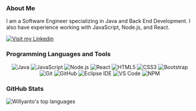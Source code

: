 ### About Me
I am a Software Engineer specializing in Java and Back End Development. I also have experience working with JavaScript, Node.js, and React.

<a href="https://linkedin.com/in/Willyanto39">
  <img src="https://img.shields.io/badge/Visit%20My%20LinkedIn-0077B5?style=for-the-badge&logo=linkedin&logoColor=white" alt="Visit my Linkedin">
</a>

### Programming Languages and Tools
<div align="center">
  <img src="https://img.shields.io/badge/Java-ED8B00?style=for-the-badge&logo=java&logoColor=white" alt="Java">
  <img src="https://img.shields.io/badge/JavaScript-F7DF1E?style=for-the-badge&logo=javascript&logoColor=black" alt="JavaScript">
  <img src="https://img.shields.io/badge/Node.js-339933?style=for-the-badge&logo=node.js&logoColor=white" alt="Node.js">
  <img src="https://img.shields.io/badge/React-61DAFB?style=for-the-badge&logo=react&logoColor=black" alt="React">
  <img src="https://img.shields.io/badge/HTML5-E34F26?style=for-the-badge&logo=html5&logoColor=white" alt="HTML5">
  <img src="https://img.shields.io/badge/CSS3-1572B6?style=for-the-badge&logo=css3&logoColor=white" alt="CSS3">
  <img src="https://img.shields.io/badge/Bootstrap-7952B3?style=for-the-badge&logo=bootstrap&logoColor=white" alt="Bootstrap">
  <img src="https://img.shields.io/badge/Git-F05032?style=for-the-badge&logo=git&logoColor=white" alt="Git">
  <img src="https://img.shields.io/badge/GitHub-181717?style=for-the-badge&logo=github&logoColor=white" alt="GitHub">
  <img src="https://img.shields.io/badge/Eclipse%20IDE-2C2255?style=for-the-badge&logo=eclipseide&logoColor=white" alt="Eclipse IDE">
  <img src="https://img.shields.io/badge/VS%20Code-007ACC?style=for-the-badge&logo=visualstudiocode&logoColor=white" alt="VS Code">
  <img src="https://img.shields.io/badge/NPM-CB3837?style=for-the-badge&logo=npm&logoColor=white" alt="NPM">
</div>

### GitHub Stats
<div>
  <img src="https://github-readme-stats.vercel.app/api/top-langs/?username=Willyanto39&layout=compact&theme=transparent" alt="Willyanto's top languages" />
</div>
